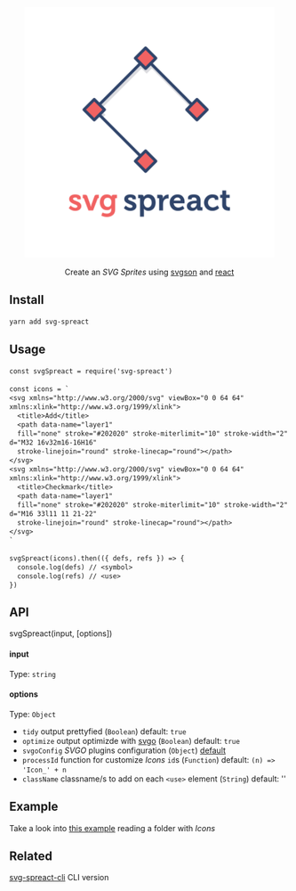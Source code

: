 <p align="center">
  <img alt="SVG Spreact" title="SVG Spreact" src="/logo.svg" width="450">
</p>

<p align="center">
  Create an <em>SVG Sprites</em> using <a href="https://github.com/elrumordelaluz/svgson-next">svgson</a> and <a href="https://reactjs.org/">react</a>
</p>

## Install

```zsh
yarn add svg-spreact
```

## Usage

```
const svgSpreact = require('svg-spreact')

const icons = `
<svg xmlns="http://www.w3.org/2000/svg" viewBox="0 0 64 64" xmlns:xlink="http://www.w3.org/1999/xlink">
  <title>Add</title>
  <path data-name="layer1"
  fill="none" stroke="#202020" stroke-miterlimit="10" stroke-width="2" d="M32 16v32m16-16H16"
  stroke-linejoin="round" stroke-linecap="round"></path>
</svg>
<svg xmlns="http://www.w3.org/2000/svg" viewBox="0 0 64 64" xmlns:xlink="http://www.w3.org/1999/xlink">
  <title>Checkmark</title>
  <path data-name="layer1"
  fill="none" stroke="#202020" stroke-miterlimit="10" stroke-width="2" d="M16 33l11 11 21-22"
  stroke-linejoin="round" stroke-linecap="round"></path>
</svg>
`

svgSpreact(icons).then(({ defs, refs }) => {
  console.log(defs) // <symbol>
  console.log(refs) // <use>
})
```

## API

svgSpreact(input, [options])

#### input

Type: `string`

#### options

Type: `Object`

* `tidy` output prettyfied (`Boolean`) default: `true`
* `optimize` output optimizde with [svgo](https://github.com/svg/svgo/) (`Boolean`) default: `true`
* `svgoConfig` _SVGO_ plugins configuration (`Object`) [default](https://github.com/elrumordelaluz/svg-spreact/blob/master/index.js#L25-L45)
* `processId` function for customize _Icons_ `id`s (`Function`) default: `(n) => 'Icon_' + n`
* `className` classname/s to add on each `<use>` element (`String`) default: ''

## Example

Take a look into [this example](https://github.com/elrumordelaluz/svg-spreact/blob/master/example.js) reading a folder with _Icons_

## Related

[svg-spreact-cli](https://github.com/elrumordelaluz/svg-spreact-cli) CLI version
